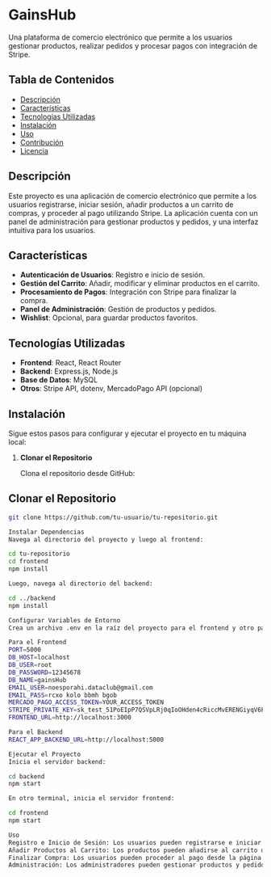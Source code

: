 # GainsHub

Una plataforma de comercio electrónico que permite a los usuarios gestionar productos, realizar pedidos y procesar pagos con integración de Stripe.

## Tabla de Contenidos

- [Descripción](#descripción)
- [Características](#características)
- [Tecnologías Utilizadas](#tecnologías-utilizadas)
- [Instalación](#instalación)
- [Uso](#uso)
- [Contribución](#contribución)
- [Licencia](#licencia)

## Descripción

Este proyecto es una aplicación de comercio electrónico que permite a los usuarios registrarse, iniciar sesión, añadir productos a un carrito de compras, y proceder al pago utilizando Stripe. La aplicación cuenta con un panel de administración para gestionar productos y pedidos, y una interfaz intuitiva para los usuarios.

## Características

- **Autenticación de Usuarios**: Registro e inicio de sesión.
- **Gestión del Carrito**: Añadir, modificar y eliminar productos en el carrito.
- **Procesamiento de Pagos**: Integración con Stripe para finalizar la compra.
- **Panel de Administración**: Gestión de productos y pedidos.
- **Wishlist**: Opcional, para guardar productos favoritos.

## Tecnologías Utilizadas

- **Frontend**: React, React Router
- **Backend**: Express.js, Node.js
- **Base de Datos**: MySQL
- **Otros**: Stripe API, dotenv, MercadoPago API (opcional)

## Instalación

Sigue estos pasos para configurar y ejecutar el proyecto en tu máquina local:

1. **Clonar el Repositorio**

   Clona el repositorio desde GitHub:
## Clonar el Repositorio

```bash
git clone https://github.com/tu-usuario/tu-repositorio.git

Instalar Dependencias
Navega al directorio del proyecto y luego al frontend:

cd tu-repositorio
cd frontend
npm install

Luego, navega al directorio del backend:

cd ../backend
npm install

Configurar Variables de Entorno
Crea un archivo .env en la raíz del proyecto para el frontend y otro para el backend. Aquí están los contenidos necesarios:

Para el Frontend
PORT=5000
DB_HOST=localhost
DB_USER=root
DB_PASSWORD=12345678
DB_NAME=gainsHub
EMAIL_USER=noesporahi.dataclub@gmail.com
EMAIL_PASS=rcxo kolo bbmh bgob
MERCADO_PAGO_ACCESS_TOKEN=YOUR_ACCESS_TOKEN
STRIPE_PRIVATE_KEY=sk_test_51PoEIpP7QSVpLRj0qIoOHden4cRiccMvERENGiyqV6P7lcZZQx0CLpPyPhtydX2SZQOVaQr7Mro3RgLZcTjvg5aC00BEeURQJ7
FRONTEND_URL=http://localhost:3000

Para el Backend
REACT_APP_BACKEND_URL=http://localhost:5000

Ejecutar el Proyecto
Inicia el servidor backend:

cd backend
npm start

En otro terminal, inicia el servidor frontend:

cd frontend
npm start

Uso
Registro e Inicio de Sesión: Los usuarios pueden registrarse e iniciar sesión desde la página principal.
Añadir Productos al Carrito: Los productos pueden añadirse al carrito desde la página de productos.
Finalizar Compra: Los usuarios pueden proceder al pago desde la página del carrito, utilizando Stripe para el procesamiento de pagos.
Administración: Los administradores pueden gestionar productos y pedidos desde el panel de administración.

